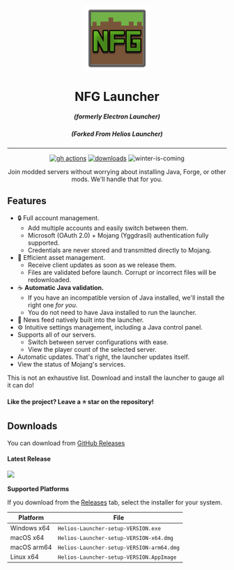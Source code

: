 <p align="center"><img src="./app/assets/images/icon.png" width="150px" height="150px" alt="aventium softworks"></p>

<h1 align="center">NFG Launcher</h1>

<em><h5 align="center">(formerly Electron Launcher)</h5></em>
<em><h5 align="center">(Forked From Helios Launcher)</h5></em>

---

[<p align="center"><img src="https://img.shields.io/github/actions/workflow/status/MissGamerz/NFGLauncher/build.yml?branch=master&style=for-the-badge" alt="gh actions">](https://github.com/dscalzi/HeliosLauncher/actions) [<img src="https://img.shields.io/github/downloads/MissGamerz/NFGLauncher/total.svg?style=for-the-badge" alt="downloads">](https://github.com/dscalzi/HeliosLauncher/releases) <img src="https://forthebadge.com/images/badges/winter-is-coming.svg"  height="28px" alt="winter-is-coming"></p>

<p align="center">Join modded servers without worrying about installing Java, Forge, or other mods. We'll handle that for you.</p>


## Features

* 🔒 Full account management.
  * Add multiple accounts and easily switch between them.
  * Microsoft (OAuth 2.0) + Mojang (Yggdrasil) authentication fully supported.
  * Credentials are never stored and transmitted directly to Mojang.
* 📂 Efficient asset management.
  * Receive client updates as soon as we release them.
  * Files are validated before launch. Corrupt or incorrect files will be redownloaded.
* ☕ **Automatic Java validation.**
  * If you have an incompatible version of Java installed, we'll install the right one *for you*.
  * You do not need to have Java installed to run the launcher.
* 📰 News feed natively built into the launcher.
* ⚙️ Intuitive settings management, including a Java control panel.
* Supports all of our servers.
  * Switch between server configurations with ease.
  * View the player count of the selected server.
* Automatic updates. That's right, the launcher updates itself.
*  View the status of Mojang's services.

This is not an exhaustive list. Download and install the launcher to gauge all it can do!

#### Like the project? Leave a ⭐ star on the repository!

## Downloads

You can download from [GitHub Releases](https://github.com/MissGamerz/NFGLauncher/HeliosLauncher/releases)

#### Latest Release

[![](https://img.shields.io/github/release/MissGamerz/NFGLauncher.svg?style=flat-square)](https://github.com/MissGamerz/NFGLauncher/HeliosLauncher/releases/latest)



**Supported Platforms**

If you download from the [Releases](https://github.com/MissGamerz/NFGLauncher/releases) tab, select the installer for your system.

| Platform | File |
| -------- | ---- |
| Windows x64 | `Helios-Launcher-setup-VERSION.exe` |
| macOS x64 | `Helios-Launcher-setup-VERSION-x64.dmg` |
| macOS arm64 | `Helios-Launcher-setup-VERSION-arm64.dmg` |
| Linux x64 | `Helios-Launcher-setup-VERSION.AppImage` |

